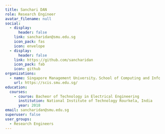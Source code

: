```yaml
---
title: Sanchari DAN
role: Research Engineer
avatar_filename: null
social:
  - display:
      header: false
    link: sancharidan@smu.edu.sg
    icon_pack: fas
    icon: envelope
  - display:
      header: false
    link: https://github.com/sancharidan
    icon_pack: fab
    icon: github
organizations:
  - name: Singapore Management University，School of Computing and Information Systems
    url: https://scis.smu.edu.sg/
education:
  courses:
    - course: Bacheor of Technology in Electrical Engineering
      institution: National Institute of Technology Rourkela, India
      year: 2018
email: sancharidan@smu.edu.sg
superuser: false
user_groups:
  - Research Engineers
---
```

